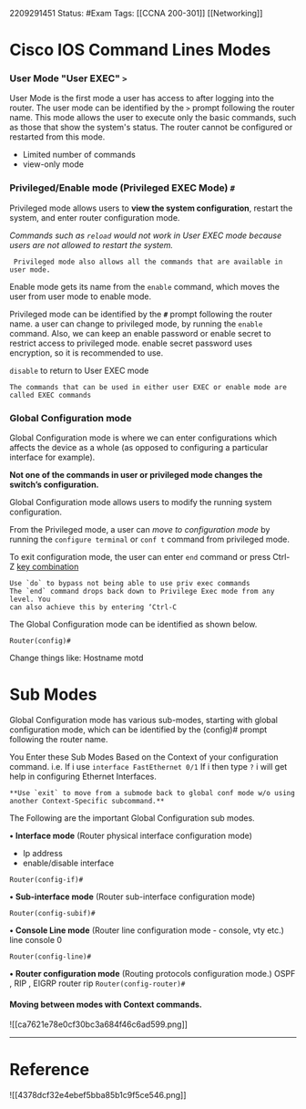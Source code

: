 2209291451
	Status: #Exam
		Tags: [[CCNA 200-301]] [[Networking]]

# Cisco IOS Command Lines Modes

### User Mode "User EXEC" `>` 
User Mode is the first mode a user has access to after logging into the router. 
The user mode can be identified by the `>` prompt following the router name. 
	This mode allows the user to execute only the basic commands, such as those that show the system's status. The router cannot be configured or restarted from this mode.

- Limited number of commands
- view-only mode
### Privileged/Enable mode (Privileged EXEC Mode) `#`

Privileged mode allows users to **view the system configuration**, restart the system, and enter router configuration mode. 

*Commands such as `reload` would not work in User EXEC mode because users are not allowed to restart the system.*

 ```ad-note
  Privileged mode also allows all the commands that are available in user mode.
```

Enable mode gets its name from the `enable` command, which moves the user from user mode to enable mode.

Privileged mode can be identified by the **`#`** prompt following the router name. 
 a user can change to privileged mode, by running the `enable` command. 
 Also, we can keep an enable password or enable secret to restrict access to privileged mode. 
enable secret password uses encryption, so it is recommended to use.

`disable` to return to User EXEC mode


```ad-note Note
The commands that can be used in either user EXEC or enable mode are called EXEC commands
``` 


### Global Configuration mode

Global Configuration mode is where we can enter configurations which affects the
device as a whole (as opposed to configuring a particular interface for example).

**Not one of the commands in user or privileged mode changes the switch’s configuration.**

Global Configuration mode allows users to modify the running system configuration. 

From the Privileged mode, a user can *move to configuration mode* by running the `configure terminal` or `conf t`  command from privileged mode.

To exit configuration mode, the user can enter `end` command or press Ctrl-Z [key combination](https://www.omnisecu.com/cisco-certified-network-associate-ccna/important-key-combinations-of-cisco-ios-command-line-interface.php)

``` ad-note Note
Use `do` to bypass not being able to use priv exec commands
The `end` command drops back down to Privilege Exec mode from any level. You
can also achieve this by entering ‘Ctrl-C
```

The Global Configuration mode can be identified as shown below.

`Router(config)#`

Change things like: 
Hostname
motd

# Sub Modes
Global Configuration mode has various sub-modes, starting with global configuration mode, which can be identified by the (config)# prompt following the router name. 

You Enter these Sub Modes Based on the Context of your configuration command.
i.e. If i use `interface FastEthernet 0/1` 
If i then type `?` i will get help in configuring Ethernet Interfaces.
``` ad-note Note
**Use `exit` to move from a submode back to global conf mode w/o using another Context-Specific subcommand.**
``` 

The Following are the important Global Configuration sub modes.

**•** **Interface mode** (Router physical interface configuration mode)
- Ip address
- enable/disable interface

`Router(config-if)#`

**•** **Sub-interface mode** (Router sub-interface configuration mode)

`Router(config-subif)#`

**•** **Console Line mode** (Router line configuration mode - console, vty etc.)
line console 0

`Router(config-line)#`

**•** **Router configuration mode** (Routing protocols configuration mode.)
OSPF , RIP , EIGRP
router rip
`Router(config-router)#`

#### Moving between modes with Context commands.
![[ca7621e78e0cf30bc3a684f46c6ad599.png]]

---
# Reference


![[4378dcf32e4ebef5bba85b1c9f5ce546.png]]